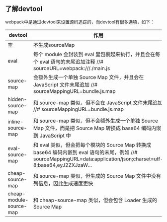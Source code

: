 ## 了解devtool

webpack中是通过devtool来设置源码追踪的，而devtool有很多选项，如下：

| devtool | 作用 |
| ---- | ---- |
| 空 | 不生成sourceMap |
| eval | 每个 module 会封装到 eval 里包裹起来执行，并且会在每个 eval 语句的末尾追加注释 //# sourceURL=webpack:///./main.js |
| source-map | 会额外生成一个单独 Source Map 文件，并且会在 JavaScript 文件末尾追加 //# sourceMappingURL=bundle.js.map |
| hidden-source-map | 和 source-map 类似，但不会在 JavaScript 文件末尾追加 //# sourceMappingURL=bundle.js.map |
| inline-source-map | 和 source-map 类似，但不会额外生成一个单独 Source Map 文件，而是把 Source Map 转换成 base64 编码内嵌到 JavaScript 中 |
| eval-source-map | 和 eval 类似，但会把每个模块的 Source Map 转换成 base64 编码内嵌到 eval 语句的末尾，例如 //# sourceMappingURL=data:application/json;charset=utf-8;base64,eyJ2ZXJzaW... |
| cheap-source-map | 和 source-map 类似，但生成的 Source Map 文件中没有列信息，因此生成速度更快 |
| cheap-module-source-map | 和 cheap-source-map 类似，但会包含 Loader 生成的 Source Map |
